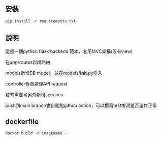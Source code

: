 ## 安裝
```
pip install -r requirements.txt
```

## 說明
這是一個python flask backend 範本，套用MVC架構(沒有view)

在app/routes新增路由

models新增DB model，並在models/__init__.py引入

controller負責處理API request

若有需要可另外新增services

push到main branch會自動跑github action，可以撰寫test檢測是否運作正常

## dockerfile
```
docker build -t imageName .
```